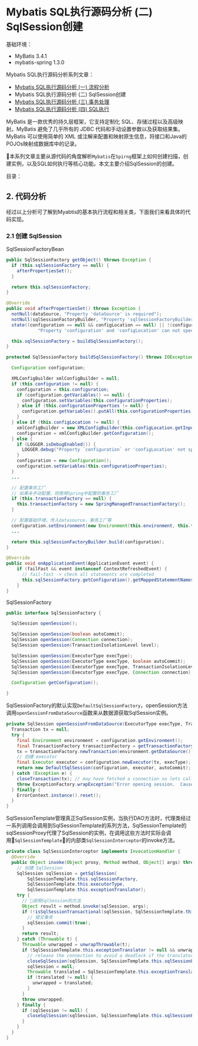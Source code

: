 # Mybatis SQL执行源码分析 (二) SqlSession创建

基础环境：
* MyBatis 3.4.1
* mybatis-spring 1.3.0

Mybatis SQL执行源码分析系列文章：
* [Mybatis SQL执行源码分析 (一) 流程分析](./mybatis-sourcecode.md)
* Mybatis SQL执行源码分析 (二) SqlSession创建
* [Mybatis SQL执行源码分析 (三) 事务处理](./mybatis-sourcecode-2.md)
* [Mybatis SQL执行源码分析 (四) SQL执行](./mybatis-sourcecode-3.md)

MyBatis 是一款优秀的持久层框架，它支持定制化 SQL、存储过程以及高级映射。MyBatis 避免了几乎所有的 JDBC 代码和手动设置参数以及获取结果集。MyBatis 可以使用简单的 XML 或注解来配置和映射原生信息，将接口和Java的POJOs映射成数据库中的记录。

本系列文章主要从源代码的角度解析`Mybatis`在`Spirng`框架上如何创建扫描，创建实例，以及SQL如何执行等核心功能。本文主要介绍SqlSession的创建。

目录：

## 2. 代码分析

经过以上分析可了解到Myabtis的基本执行流程和相关类，下面我们来看具体的代码实现。

### 2.1 创建 SqlSession
SqlSessionFactoryBean
```java
public SqlSessionFactory getObject() throws Exception {
  if (this.sqlSessionFactory == null) {
    afterPropertiesSet();
  }

  return this.sqlSessionFactory;
}

@Override
public void afterPropertiesSet() throws Exception {
  notNull(dataSource, "Property 'dataSource' is required");
  notNull(sqlSessionFactoryBuilder, "Property 'sqlSessionFactoryBuilder' is required");
  state((configuration == null && configLocation == null) || !(configuration != null && configLocation != null),
            "Property 'configuration' and 'configLocation' can not specified with together");

  this.sqlSessionFactory = buildSqlSessionFactory();
}

protected SqlSessionFactory buildSqlSessionFactory() throws IOException {

  Configuration configuration;

  XMLConfigBuilder xmlConfigBuilder = null;
  if (this.configuration != null) {
    configuration = this.configuration;
    if (configuration.getVariables() == null) {
      configuration.setVariables(this.configurationProperties);
    } else if (this.configurationProperties != null) {
      configuration.getVariables().putAll(this.configurationProperties);
    }
  } else if (this.configLocation != null) {
    xmlConfigBuilder = new XMLConfigBuilder(this.configLocation.getInputStream(), null, this.configurationProperties);
    configuration = xmlConfigBuilder.getConfiguration();
  } else {
    if (LOGGER.isDebugEnabled()) {
      LOGGER.debug("Property `configuration` or 'configLocation' not specified, using default MyBatis Configuration");
    }
    configuration = new Configuration();
    configuration.setVariables(this.configurationProperties);
  }
  ...

  // 配置事务工厂
  // 如果未手动配置，则使用Spring中配置的事务工厂
  if (this.transactionFactory == null) {
    this.transactionFactory = new SpringManagedTransactionFactory();
  }

  // 配置基础环境，传入datasource，事务工厂等
  configuration.setEnvironment(new Environment(this.environment, this.transactionFactory, this.dataSource));
  ...

  return this.sqlSessionFactoryBuilder.build(configuration);
}

@Override
public void onApplicationEvent(ApplicationEvent event) {
    if (failFast && event instanceof ContextRefreshedEvent) {
      // fail-fast -> check all statements are completed
      this.sqlSessionFactory.getConfiguration().getMappedStatementNames();
    }
}

```
SqlSessionFactory
```java
public interface SqlSessionFactory {

  SqlSession openSession();

  SqlSession openSession(boolean autoCommit);
  SqlSession openSession(Connection connection);
  SqlSession openSession(TransactionIsolationLevel level);

  SqlSession openSession(ExecutorType execType);
  SqlSession openSession(ExecutorType execType, boolean autoCommit);
  SqlSession openSession(ExecutorType execType, TransactionIsolationLevel level);
  SqlSession openSession(ExecutorType execType, Connection connection);

  Configuration getConfiguration();

}
```

SqlSessionFactory的默认实现`DefaultSqlSessionFactory`，openSession方法调用`openSessionFromDataSource`函数来从数据源获取SqlSession实例。
```java
private SqlSession openSessionFromDataSource(ExecutorType execType, TransactionIsolationLevel level, boolean autoCommit) {
  Transaction tx = null;
  try {
    final Environment environment = configuration.getEnvironment();
    final TransactionFactory transactionFactory = getTransactionFactoryFromEnvironment(environment);
    tx = transactionFactory.newTransaction(environment.getDataSource(), level, autoCommit);
    // 创建 executor
    final Executor executor = configuration.newExecutor(tx, execType);
    return new DefaultSqlSession(configuration, executor, autoCommit);
  } catch (Exception e) {
    closeTransaction(tx); // may have fetched a connection so lets call close()
    throw ExceptionFactory.wrapException("Error opening session.  Cause: " + e, e);
  } finally {
    ErrorContext.instance().reset();
  }
}
```
SqlSessionTemplate管理真正SqlSession实例，当执行DAO方法时，代理类经过一系列调用会调用到SqlSessionTemplate的系列方法，SqlSessionTemplate的sqlSessionProxy代理了SqlSession的实例，在调用这些方法时实际会调用`SqlSessionTemplate`的内部类`SqlSessionInterceptor`的invoke方法。
```java
private class SqlSessionInterceptor implements InvocationHandler {
  @Override
  public Object invoke(Object proxy, Method method, Object[] args) throws Throwable {
    // 创建 SqlSession
    SqlSession sqlSession = getSqlSession(
        SqlSessionTemplate.this.sqlSessionFactory,
        SqlSessionTemplate.this.executorType,
        SqlSessionTemplate.this.exceptionTranslator);
    try {
      // 调用SqlSession的方法
      Object result = method.invoke(sqlSession, args);
      if (!isSqlSessionTransactional(sqlSession, SqlSessionTemplate.this.sqlSessionFactory)) {
        // 提交事务
        sqlSession.commit(true);
      }
      return result;
    } catch (Throwable t) {
      Throwable unwrapped = unwrapThrowable(t);
      if (SqlSessionTemplate.this.exceptionTranslator != null && unwrapped instanceof PersistenceException) {
        // release the connection to avoid a deadlock if the translator is no loaded. See issue #22
        closeSqlSession(sqlSession, SqlSessionTemplate.this.sqlSessionFactory);
        sqlSession = null;
        Throwable translated = SqlSessionTemplate.this.exceptionTranslator.translateExceptionIfPossible((PersistenceException) unwrapped);
        if (translated != null) {
          unwrapped = translated;
        }
      }
      throw unwrapped;
    } finally {
      if (sqlSession != null) {
        closeSqlSession(sqlSession, SqlSessionTemplate.this.sqlSessionFactory);
      }
    }
  }
}
```

